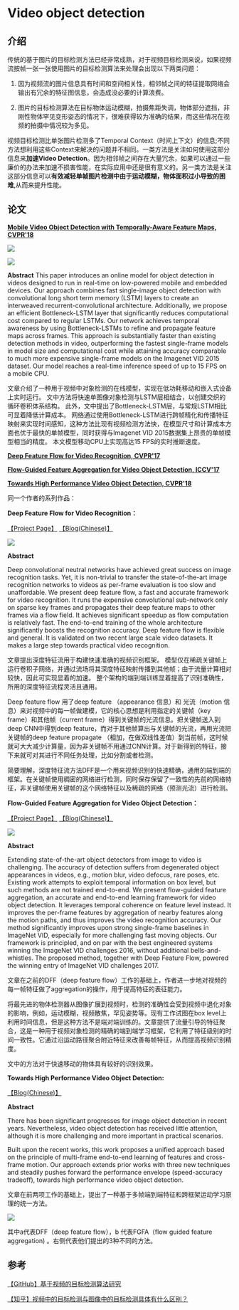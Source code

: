 # Video object detection

## 介绍

传统的基于图片的目标检测方法已经非常成熟，对于视频目标检测来说，如果视频流按帧一张一张使用图片的目标检测算法来处理会出现以下两类问题：

1. 因为视频流的图片信息具有时间和空间相关性，相邻帧之间的特征提取网络会输出有冗余的特征图信息，会造成没必要的计算浪费。

2. 图片的目标检测算法在目标物体运动模糊，拍摄焦距失调，物体部分遮挡，非刚性物体罕见变形姿态的情况下，很难获得较为准确的结果，而这些情况在视频的拍摄中情况较为多见。

视频目标检测比单张图片检测多了Temporal Context（时间上下文）的信息;不同方法想利用这些Context来解决的问题并不相同。一类方法是关注如何使用这部分信息来**加速Video Detection**。因为相邻帧之间存在大量冗余，如果可以通过一些廉价的办法来加速不损害性能，在实际应用中还是很有意义的。另一类方法是关注这部分信息可以**有效减轻单帧图片检测中由于运动模糊，物体面积过小导致的困难**,从而来提升性能。

## 论文

**[Mobile Video Object Detection with Temporally-Aware Feature Maps, CVPR'18](https://arxiv.org/abs/1711.06368)**

![](images/0042.png)

![](images/0043.png)

**Abstract**
This paper introduces an online model for object detection in videos designed to run in real-time on low-powered mobile and embedded devices. Our approach combines fast single-image object detection with convolutional long short term memory (LSTM) layers to create an interweaved recurrent-convolutional architecture. Additionally, we propose an efficient Bottleneck-LSTM layer that significantly reduces computational cost compared to regular LSTMs. Our network achieves temporal awareness by using Bottleneck-LSTMs to refine and propagate feature maps across frames. This approach is substantially faster than existing detection methods in video, outperforming the fastest single-frame models in model size and computational cost while attaining accuracy comparable to much more expensive single-frame models on the Imagenet VID 2015 dataset. Our model reaches a real-time inference speed of up to 15 FPS on a mobile CPU.

文章介绍了一种用于视频中对象检测的在线模型，实现在低功耗移动和嵌入式设备上实时运行。 文中方法将快速单图像对象检测与LSTM层相结合，以创建交织的循环卷积体系结构。 此外，文中提出了Bottleneck-LSTM层，与常规LSTM相比可显着降低计算成本。 网络通过使用Bottleneck-LSTM进行跨帧精化和传播特征映射来实现时间感知，这种方法比现有视频检测方法快，在模型尺寸和计算成本方面也优于最快的单帧模型，同时获得与Imagenet VID 2015数据集上昂贵的单帧模型相当的精度。 本文模型移动CPU上实现高达15 FPS的实时推断速度。

**[Deep Feature Flow for Video Recognition, CVPR'17](https://arxiv.org/abs/1611.07715)**

**[Flow-Guided Feature Aggregation for Video Object Detection, ICCV'17](https://arxiv.org/abs/1703.10025)**

**[Towards High Performance Video Object Detection, CVPR'18](https://arxiv.org/abs/1711.11577)**

同一个作者的系列作品：

**Deep Feature Flow for Video Recognition：**

[【Project Page】](https://github.com/msracver/Deep-Feature-Flow)
[【Blog(Chinese)】](https://blog.csdn.net/lxt1994/article/details/79952310)

![](images/0044.png)

**Abstract**

Deep convolutional neutral networks have achieved great success on image recognition tasks. Yet, it is non-trivial to transfer the state-of-the-art image recognition networks to videos as per-frame evaluation is too slow and unaffordable. We present deep feature flow, a fast and accurate framework for video recognition. It runs the expensive convolutional sub-network only on sparse key frames and propagates their deep feature maps to other frames via a flow field. It achieves significant speedup as flow computation is relatively fast. The end-to-end training of the whole architecture significantly boosts the recognition accuracy. Deep feature flow is flexible and general. It is validated on two recent large scale video datasets. It makes a large step towards practical video recognition.

文章提出深度特征流用于构建快速准确的视频识别框架。 模型仅在稀疏关键帧上运行卷积子网络，并通过流场将其深度特征映射传播到其他帧；由于流量计算相对较快，因此可实现显着的加速。 整个架构的端到端训练显着提高了识别准确性，所用的深度特征流程灵活且通用。

Deep feature flow 用了deep feature （appearance 信息）和 光流（motion 信息）来对视频中的每一帧做建模，它的核心思想是利用指定的关键帧（key frame）和其他帧（current frame）得到关键帧的光流信息。把关键帧送入到deep CNN中得到deep feature，而对于其他帧算出与关键帧的光流，再用光流把关键帧的deep feature propagate （相加，在做双线性差值）到当前帧，这时候就可大大减少计算量，因为非关键帧不用通过CNN计算。对于新得到的特征，接下来就可对其进行不同任务处理，比如分割或者检测。

简要理解，深度特征流方法DFF是一个用来视频识别的快速精确，通用的端到端的框架。在关键帧使用稠密的网络进行检测，同时保存保留了一致性的先前的网络特征，非关键帧使用关键帧的这个网络特征以及稀疏的网络（预测光流）进行检测。

**Flow-Guided Feature Aggregation for Video Object Detection：**

[【Project Page】](https://github.com/msracver/Flow-Guided-Feature-Aggregation)
[【Blog(Chinese)】](https://blog.csdn.net/lxt1994/article/details/79953401)

![](images/0045.png)

**Abstract**

Extending state-of-the-art object detectors from image to video is challenging. The accuracy of detection suffers from degenerated object appearances in videos, e.g., motion blur, video defocus, rare poses, etc. Existing work attempts to exploit temporal information on box level, but such methods are not trained end-to-end. We present flow-guided feature aggregation, an accurate and end-to-end learning framework for video object detection. It leverages temporal coherence on feature level instead. It improves the per-frame features by aggregation of nearby features along the motion paths, and thus improves the video recognition accuracy. Our method significantly improves upon strong single-frame baselines in ImageNet VID, especially for more challenging fast moving objects. Our framework is principled, and on par with the best engineered systems winning the ImageNet VID challenges 2016, without additional bells-and-whistles. The proposed method, together with Deep Feature Flow, powered the winning entry of ImageNet VID challenges 2017.

文章在之前的DFF（deep feature flow）工作的基础上，作者进一步地对视频的每一帧特征做了aggregation的操作，用于提高特征的表征能力。

将最先进的物体检测器从图像扩展到视频时，检测的准确性会受到视频中退化对象的影响，例如，运动模糊，视频散焦，罕见姿势等。现有工作试图在box level上利用时间信息，但是这种方法不是端对端训练的。文章提供了流量引导的特征聚合，这是一种用于视频对象检测的精确的端到端学习框架，它利用了特征级别的时间一致性。它通过沿运动路径聚合附近特征来改善每帧特征，从而提高视频识别精度。

文中的方法对于快速移动的物体具有较好的识别效果。

**Towards High Performance Video Object Detection:**

[【Blog(Chinese)】](https://zhuanlan.zhihu.com/p/37068429)

**Abstract**

There has been significant progresses for image object detection in recent years. Nevertheless, video object detection has received little attention, although it is more challenging and more important in practical scenarios.

Built upon the recent works, this work proposes a unified approach based on the principle of multi-frame end-to-end learning of features and cross-frame motion. Our approach extends prior works with three new techniques and steadily pushes forward the performance envelope (speed-accuracy tradeoff), towards high performance video object detection.

文章在前两项工作的基础上，提出了一种基于多帧端到端特征和跨框架运动学习原理的统一方法。

![](images/0046.png)

其中a代表DFF（deep feature flow），b 代表FGFA（flow guided feature aggregation) 。右侧代表他们提出的3种不同的方法。

## 参考

[【GitHub】基于视频的目标检测算法研究](https://github.com/guanfuchen/video_obj)

[【知乎】视频中的目标检测与图像中的目标检测具体有什么区别？](https://www.zhihu.com/question/52185576)